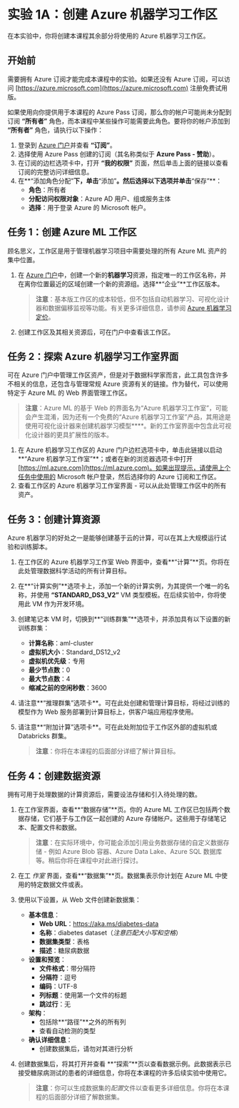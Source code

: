﻿# 实验 1A：创建 Azure 机器学习工作区

在本实验中，你将创建本课程其余部分将使用的 Azure 机器学习工作区。

## 开始前

需要拥有 Azure 订阅才能完成本课程中的实验。如果还没有 Azure 订阅，可以访问 [https://azure.microsoft.com](https://azure.microsoft.com) 注册免费试用版。

如果使用向你提供用于本课程的 Azure Pass 订阅，那么你的帐户可能尚未分配到订阅 **“所有者”** 角色，而本课程中某些操作可能需要此角色。要将你的帐户添加到 **“所有者”** 角色，请执行以下操作：

1. 登录到 [Azure 门户](https://portal.azure.com)并查看 **“订阅”**。
2. 选择使用 Azure Pass 创建的订阅（其名称类似于 **Azure Pass - 赞助**）。
3. 在订阅的边栏选项卡中，打开 **“我的权限”** 页面，然后单击上面的链接以查看订阅的完整访问详细信息。
4. 在**“添加角色分配”**下，单击**“添加”**。然后选择以下选项并单击**“保存”**：
    - **角色**：所有者
    - **分配访问权限对象**：Azure AD 用户、组或服务主体
    - **选择**：用于登录 Azure 的 Microsoft 帐户。

## 任务 1：创建 Azure ML 工作区

顾名思义，工作区是用于管理机器学习项目中需要处理的所有 Azure ML 资产的集中位置。

1. 在 [Azure 门户](https://portal.azure.com)中，创建一个新的**机器学习**资源，指定唯一的工作区名称，并在离你位置最近的区域创建一个新的资源组。选择**“企业”**工作区版本。

   > **注意**：基本版工作区的成本较低，但不包括自动机器学习、可视化设计器和数据偏移监视等功能。有关更多详细信息，请参阅 [Azure 机器学习定价](https://azure.microsoft.com/zh-cn/pricing/details/machine-learning/)。

2. 创建工作区及其相关资源后，可在门户中查看该工作区。

## 任务 2：探索 Azure 机器学习工作室界面

可在 Azure 门户中管理工作区资产，但是对于数据科学家而言，此工具包含许多不相关的信息，还包含与管理常规 Azure 资源有关的链接。作为替代，可以使用特定于 Azure ML 的 Web 界面管理工作区。

> **注意**：Azure ML 的基于 Web 的界面名为“Azure 机器学习工作室”，可能会产生混淆，因为还有一个免费的“Azure 机器学习工作室”产品，其用途是使用可视化设计器来创建机器学习模型****。新的工作室界面中包含此可视化设计器的更具扩展性的版本。

1. 在 Azure 机器学习工作区的 Azure 门户边栏选项卡中，单击此链接以启动**“Azure 机器学习工作室”**；或者在新的浏览器选项卡中打开 [https://ml.azure.com](https://ml.azure.com)。如果出现提示，请使用上个任务中使用的 Microsoft 帐户登录，然后选择你的 Azure 订阅和工作区。
2. 查看工作区的 Azure 机器学习工作室界面 - 可以从此处管理工作区中的所有资产。

## 任务 3：创建计算资源

Azure 机器学习的好处之一是能够创建基于云的计算，可以在其上大规模运行试验和训练脚本。

1. 在工作区的 Azure 机器学习工作室 Web 界面中，查看**“计算”**页。你将在此处管理数据科学活动的所有计算目标。
2. 在**“计算实例”**选项卡上，添加一个新的计算实例，为其提供一个唯一的名称，并使用 **“STANDARD_DS3_V2”** VM 类型模板。在后续实验中，你将使用此 VM 作为开发环境。
3. 创建笔记本 VM 时，切换到**“训练群集”**选项卡，并添加具有以下设置的新训练群集：
    * **计算名称**：aml-cluster
    * **虚拟机大小**：Standard_DS12_v2
    * **虚拟机优先级**：专用
    * **最少节点数**：0
    * **最大节点数**：4
    * **缩减之前的空闲秒数**：3600
4. 请注意**“推理群集”选项卡**。可在此处创建和管理计算目标，将经过训练的模型作为 Web 服务部署到计算目标上，供客户端应用程序使用。
5. 请注意**“附加计算”选项卡**。可在此处附加位于工作区外部的虚拟机或 Databricks 群集。

    > **注意**：你将在本课程的后面部分详细了解计算目标。

## 任务 4：创建数据资源

拥有可用于处理数据的计算资源后，需要设法存储和引入待处理的数。

1. 在工作室界面，查看**“数据存储”**页。你的 Azure ML 工作区已包括两个数据存储，它们基于与工作区一起创建的 Azure 存储帐户。这些用于存储笔记本、配置文件和数据。

   > **注意**：在实际环境中，你可能会添加引用业务数据存储的自定义数据存储 - 例如 Azure Blob 容器、Azure Data Lake、Azure SQL 数据库等。稍后你将在课程中对此进行探讨。

2. 在工 *作室* 界面，查看**“数据集”**页。数据集表示你计划在 Azure ML 中使用的特定数据文件或表。
3. 使用以下设置，从 Web 文件创建新数据集：
    * **基本信息**：
        * **Web URL**：https://aka.ms/diabetes-data
        * **名称**：diabetes dataset（*注意匹配大小写和空格*）
        * **数据集类型**：表格
        * **描述**：糖尿病数据
    * **设置和预览**：
        * **文件格式**：带分隔符
        * **分隔符**：逗号
        * **编码**：UTF-8
        * **列标题**：使用第一个文件的标题
        * **跳过行**：无
    * **架构**：
        * 包括除**“路径”**之外的所有列
        * 查看自动检测的类型
    * **确认详细信息**：
        * 创建数据集后，请勿对其进行分析
4. 创建数据集后，将其打开并查看 **“探索”**页以查看数据示例。此数据表示已接受糖尿病测试的患者的详细信息，你将在本课程的许多后续实验中使用它。

    > **注意**：你可以生成数据集的*配置*文件以查看更多详细信息。你将在本课程的后面部分详细了解数据集。
